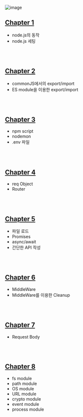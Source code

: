 ![image](https://github.com/DNA-B/javascript_nodeJSPractice/assets/102334596/16ca6999-8f59-4b53-a9fc-2d97e3193e3c)



## [Chapter 1](https://github.com/DNA-B/javascript_nodeJSPractice/chapter_summary/Chapter1.md)
- node.js의 동작
- node.js 세팅

<br><br>

## [Chapter 2](https://github.com/DNA-B/javascript_nodeJSPractice/chapter_summary/Chapter2.md)
- commonJS에서의 export/import
- ES module을 이용한 export/import

<br><br>

## [Chapter 3](https://github.com/DNA-B/javascript_nodeJSPractice/chapter_summary/Chapter3.md)
- npm script
- nodemon
- .env 파일

<br><br>

## [Chapter 4](https://github.com/DNA-B/javascript_nodeJSPractice/chapter_summary/Chapter4.md)
- req Object
- Router

<br><br>

## [Chapter 5](https://github.com/DNA-B/javascript_nodeJSPractice/chapter_summary/Chapter5.md)
- 파일 로드
- Promises
- async/await
- 간단한 API 작성

<br><br>

## [Chapter 6](https://github.com/DNA-B/javascript_nodeJSPractice/chapter_summary/Chapter6.md)
- MiddleWare
- MiddleWare를 이용한 Cleanup

<br><br>

## [Chapter 7](https://github.com/DNA-B/javascript_nodeJSPractice/chapter_summary/Chapter7.md)
- Request Body

<br><br>

## [Chapter 8](https://github.com/DNA-B/javascript_nodeJSPractice/chapter_summary/Chapter8.md)
- fs module
- path module
- OS module
- URL module
- crypto module
- event module
- process module
